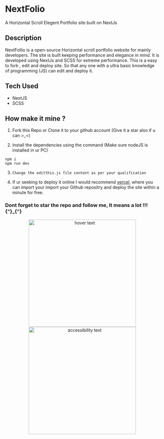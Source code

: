 # NextFolio
A Horizontal Scroll Elegent Portfolio site built on NextJs 
## Description 
   NextFollio is a open-source Horizontal scroll portfolio website for mainly developers. The site is built keeping performance and elegance in mind. It is developed using NextJs and SCSS for extreme performance.
   This is a easy to fork , edit and deploy site. So that any one with a ultra basic knowledge of programming (JS) can edit and deploy it.
## Tech Used
   - NextJS
   - SCSS 
##  How make it mine ?

 1. Fork this Repo or Clone it to your github account (Give it a star also if u can >_<) 

 2. Install the dependencies using the command (Make sure nodeJS is installed in ur PC)
   ``` 
  npm i
  npm run dev
  ```

 3. ```Change the editthis.js file content as per your qualification```

 4. If ur seeking to deploy it online I would recommend  [vercel](https://vercel.com), where you can 
    import your import your Github repositry and deploy the site within a minute for free.


### Dont forget to star the repo and follow me, It means a lot !!! {^}_{^}

<p align="center">
  <img src="../thumbnail.png" width="350" title="hover text">
  <img src="your_relative_path_here_number_2_large_name" width="350" alt="accessibility text">
</p>



